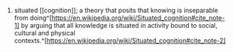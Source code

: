 1. situated [[cognition]]; a theory that posits that knowing is inseparable from doing^[https://en.wikipedia.org/wiki/Situated_cognition#cite_note-1] by arguing that all knowledge is situated in activity bound to social, cultural and physical contexts.^[https://en.wikipedia.org/wiki/Situated_cognition#cite_note-2]